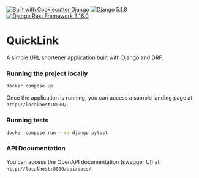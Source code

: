 [![Built with Cookiecutter Django](https://img.shields.io/badge/built%20with-Cookiecutter%20Django-8d7812.svg?logo=cookiecutter)](https://github.com/cookiecutter/cookiecutter-django/)
[![Django 5.1.8](https://img.shields.io/badge/5.1.8-Django-0c4b33)](https://www.djangoproject.com/)
[![Django Rest Framework 3.16.0](https://img.shields.io/badge/3.16.0-DRF-ad0000)](https://www.django-rest-framework.org/)

# QuickLink
A simple URL shortener application built with Django and DRF.

### Running the project locally

```bash
docker compose up
```

Once the application is running, you can access a sample landing page at `http://localhost:8000/`.

### Running tests

```bash
docker compose run --rm django pytest
```

### API Documentation

You can access the OpenAPI documentation (swagger UI) at `http://localhost:8000/api/docs/`.
